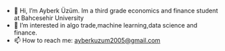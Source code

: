 - 👋 Hi, I’m Ayberk Üzüm. Im a third grade economics and finance student at Bahcesehir University
- 👀 I’m interested in algo trade,machine learning,data science and finance.
- 📫 How to reach me: ayberkuzum2005@gmail.com
